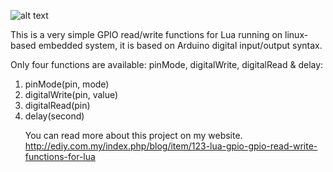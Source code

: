 ![alt text](https://cloud.githubusercontent.com/assets/2958810/10214695/34778a8c-684d-11e5-81d6-88726b217aec.jpg "Lua_GPIO")

This is a very simple GPIO read/write functions for Lua running on linux-based embedded system, it is based on Arduino digital input/output syntax.

Only four functions are available: pinMode, digitalWrite, digitalRead & delay:
<ol>
<li>pinMode(pin, mode)</li>
<li>digitalWrite(pin, value)</li>
<li>digitalRead(pin)</li>
<li>delay(second)</li>

You can read more about this project on my website. http://ediy.com.my/index.php/blog/item/123-lua-gpio-gpio-read-write-functions-for-lua
